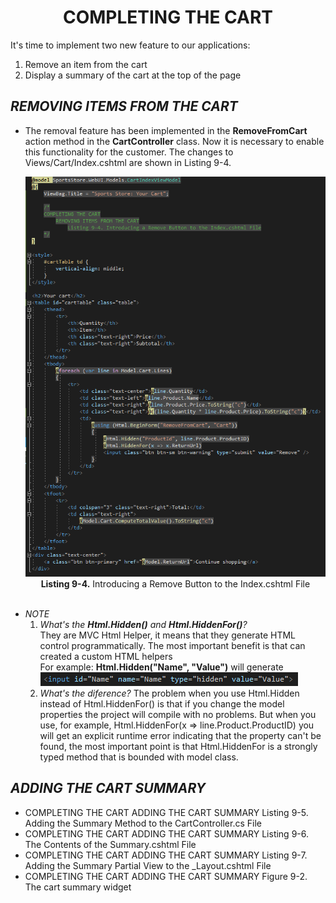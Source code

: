 <h1><div align="center">COMPLETING THE CART</div></h1>
It's time to implement two new feature to our applications:
<ol>
    <li>Remove an item from the cart</li>
    <li>Display a summary of the cart at the top of the page</li>    
</ol>

<h2><i>REMOVING ITEMS FROM THE CART</i></h2>
<ul>
    <li>
        The removal feature has been implemented in the <b>RemoveFromCart</b> action method in the <b>CartController</b> class. Now it is necessary to enable this functionality for the customer. The changes to  Views/Cart/Index.cshtml are shown in Listing 9-4.
        <p align="center">
            <img src="ch09-Pictures/Listing 9-4.png" /><br />
            <b>Listing 9-4.</b> Introducing a Remove Button to the Index.cshtml File
        </p><br />
    </li>
    <li>
        <i>NOTE</i>
        <ol>
            <li>
                <i>What's the <b>Html.Hidden()</b> and <b>Html.HiddenFor()</b>?</i> <br /> 
                They are MVC Html Helper, it means that they generate HTML control programmatically. The most important benefit is that can created a custom HTML helpers <br />
                For example: <b>Html.Hidden("Name", "Value")</b> will generate<br />
                <img src="ch09-Pictures/Listing 9-4-NOTE.png" />
            </li>
            <li>
                <i>What's the diference?</i>
                The problem when you use Html.Hidden instead of Html.HiddenFor() is that if you change the model properties the project will compile with no problems. But when you use, for example, Html.HiddenFor(x => line.Product.ProductID) you will get an explicit runtime error indicating that the property can't be found, the most important point is that Html.HiddenFor is a strongly typed method that is bounded with model class.
            </li>            
        </ol>
    </li>    
</ul>

<h2><i>ADDING THE CART SUMMARY</i></h2>
<ul>
    <li>
COMPLETING THE CART
    ADDING THE CART SUMMARY
        Listing 9-5. Adding the Summary Method to the CartController.cs File
    </li>    
    <li>
COMPLETING THE CART
    ADDING THE CART SUMMARY
        Listing 9-6. The Contents of the Summary.cshtml File
    </li>    
    <li>
COMPLETING THE CART
    ADDING THE CART SUMMARY
        Listing 9-7. Adding the Summary Partial View to the _Layout.cshtml File
    </li>    
    <li>
COMPLETING THE CART
    ADDING THE CART SUMMARY
        Figure 9-2. The cart summary widget    
    </li>    
</ul>
